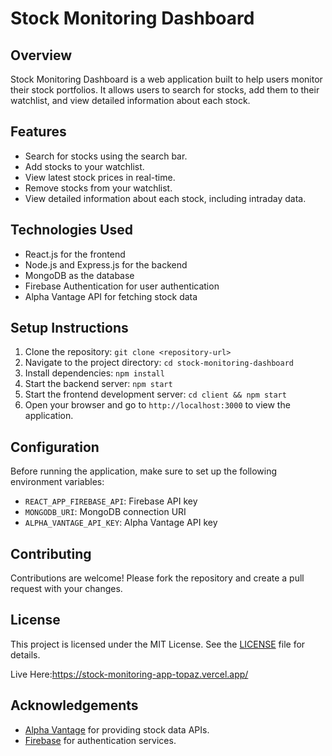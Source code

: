 # Stock Monitoring Dashboard

## Overview

Stock Monitoring Dashboard is a web application built to help users monitor their stock portfolios. It allows users to search for stocks, add them to their watchlist, and view detailed information about each stock.

## Features

- Search for stocks using the search bar.
- Add stocks to your watchlist.
- View latest stock prices in real-time.
- Remove stocks from your watchlist.
- View detailed information about each stock, including intraday data.

## Technologies Used

- React.js for the frontend
- Node.js and Express.js for the backend
- MongoDB as the database
- Firebase Authentication for user authentication
- Alpha Vantage API for fetching stock data

## Setup Instructions

1. Clone the repository: `git clone <repository-url>`
2. Navigate to the project directory: `cd stock-monitoring-dashboard`
3. Install dependencies: `npm install`
4. Start the backend server: `npm start`
5. Start the frontend development server: `cd client && npm start`
6. Open your browser and go to `http://localhost:3000` to view the application.

## Configuration

Before running the application, make sure to set up the following environment variables:

- `REACT_APP_FIREBASE_API`: Firebase API key
- `MONGODB_URI`: MongoDB connection URI
- `ALPHA_VANTAGE_API_KEY`: Alpha Vantage API key

## Contributing

Contributions are welcome! Please fork the repository and create a pull request with your changes.

## License

This project is licensed under the MIT License. See the [LICENSE](LICENSE) file for details.

Live Here:https://stock-monitoring-app-topaz.vercel.app/

## Acknowledgements

- [Alpha Vantage](https://www.alphavantage.co/) for providing stock data APIs.
- [Firebase](https://firebase.google.com/) for authentication services.

